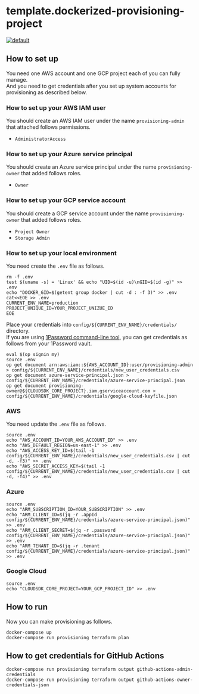# template.dockerized-provisioning-project

[![default](https://github.com/mazgi/template.dockerized-provisioning-project/workflows/default/badge.svg)](https://github.com/mazgi/template.dockerized-provisioning-project/actions?query=workflow%3Adefault)

## How to set up

You need one AWS account and one GCP project each of you can fully manage.  
And you need to get credentials after you set up system accounts for provisioning as described below.

### How to set up your AWS IAM user

You should create an AWS IAM user under the name `provisioning-admin` that attached follows permissions.

- `AdministratorAccess`

### How to set up your Azure service principal

You should create an Azure service principal under the name `provisioning-owner` that added follows roles.

- `Owner`

### How to set up your GCP service account

You should create a GCP service account under the name `provisioning-owner` that added follows roles.

- `Project Owner`
- `Storage Admin`

### How to set up your local environment

You need create the `.env` file as follows.

```shellsession
rm -f .env
test $(uname -s) = 'Linux' && echo "UID=$(id -u)\nGID=$(id -g)" >> .env
echo "DOCKER_GID=$(getent group docker | cut -d : -f 3)" >> .env
cat<<EOE >> .env
CURRENT_ENV_NAME=production
PROJECT_UNIQUE_ID=YOUR_PROJECT_UNIZUE_ID
EOE
```

Place your credentials into `config/${CURRENT_ENV_NAME}/credentials/` directory.  
If you are using [1Password command-line tool](https://1password.com/downloads/command-line/), you can get credentials as follows from your 1Password vault.

```shellsession
eval $(op signin my)
source .env
op get document arn:aws:iam::${AWS_ACCOUNT_ID}:user/provisioning-admin > config/${CURRENT_ENV_NAME}/credentials/new_user_credentials.csv
op get document azure-service-principal.json > config/${CURRENT_ENV_NAME}/credentials/azure-service-principal.json
op get document provisioning-owner@${CLOUDSDK_CORE_PROJECT}.iam.gserviceaccount.com > config/${CURRENT_ENV_NAME}/credentials/google-cloud-keyfile.json
```

### AWS

You need update the `.env` file as follows.

```shellsession
source .env
echo "AWS_ACCOUNT_ID=YOUR_AWS_ACCOUNT_ID" >> .env
echo "AWS_DEFAULT_REGION=us-east-1" >> .env
echo "AWS_ACCESS_KEY_ID=$(tail -1 config/${CURRENT_ENV_NAME}/credentials/new_user_credentials.csv | cut -d, -f3)" >> .env
echo "AWS_SECRET_ACCESS_KEY=$(tail -1 config/${CURRENT_ENV_NAME}/credentials/new_user_credentials.csv | cut -d, -f4)" >> .env
```

### Azure

```shellsession
source .env
echo "ARM_SUBSCRIPTION_ID=YOUR_SUBSCRIPTION" >> .env
echo "ARM_CLIENT_ID=$(jq -r .appId config/${CURRENT_ENV_NAME}/credentials/azure-service-principal.json)" >> .env
echo "ARM_CLIENT_SECRET=$(jq -r .password config/${CURRENT_ENV_NAME}/credentials/azure-service-principal.json)" >> .env
echo "ARM_TENANT_ID=$(jq -r .tenant config/${CURRENT_ENV_NAME}/credentials/azure-service-principal.json)" >> .env
```

### Google Cloud

```shellsession
source .env
echo "CLOUDSDK_CORE_PROJECT=YOUR_GCP_PROJECT_ID" >> .env
```

## How to run

Now you can make provisioning as follows.

```shellsession
docker-compose up
docker-compose run provisioning terraform plan
```

## How to get credentials for GitHub Actions

```shellsession
docker-compose run provisioning terraform output github-actions-admin-credentials
docker-compose run provisioning terraform output github-actions-owner-credentials-json
```

